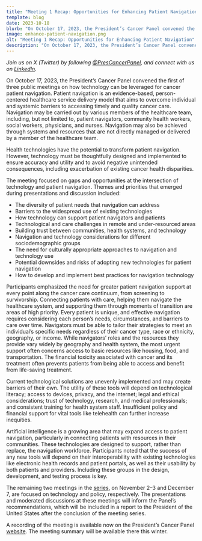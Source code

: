 ```yaml
---
title: "Meeting 1 Recap: Opportunities for Enhancing Patient Navigation"
template: blog
date: 2023-10-18
blurb: "On October 17, 2023, the President’s Cancer Panel convened the first of three public meetings with key experts to discuss gaps and opportunities at the intersection of technology and patient navigation. Read our latest blog post to find out more about common themes and priority areas that emerged from this meeting."
image: enhance-patient-navigation.png
alt: "Meeting 1 Recap: Opportunities for Enhancing Patient Navigation"
description: "On October 17, 2023, the President’s Cancer Panel convened the first of three public meetings with key experts to discuss gaps and opportunities at the intersection of technology and patient navigation. Read our latest blog post to find out more about common themes and priority areas that emerged from this meeting."
---
```

<div>
<image-with-class
	className="float-right"
	imagewidth="45%"
	src="enhance-patient-navigation.png"
	alt="Leveraging Technology to Enhance Patient Navigation">
</image-with-class>
</div>

*Join us on X (Twitter) by following [@PresCancerPanel](https://twitter.com/PresCancerPanel), and connect with us on [LinkedIn](https://www.linkedin.com/company/president's-cancer-panel/).*

On October 17, 2023, the President’s Cancer Panel convened the first of three public meetings on how technology can be leveraged for cancer patient navigation. Patient navigation is an evidence-based, person-centered healthcare service delivery model that aims to overcome individual and systemic barriers to accessing timely and quality cancer care. Navigation may be carried out by various members of the healthcare team, including, but not limited to, patient navigators, community health workers, social workers, physicians, and nurses. Navigation may also be achieved through systems and resources that are not directly managed or delivered by a member of the healthcare team.

Health technologies have the potential to transform patient navigation. However, technology must be thoughtfully designed and implemented to ensure accuracy and utility and to avoid negative unintended consequences, including exacerbation of existing cancer health disparities.

The meeting focused on gaps and opportunities at the intersection of technology and patient navigation. Themes and priorities that emerged during presentations and discussion included:

- The diversity of patient needs that navigation can address
- Barriers to the widespread use of existing technologies
- How technology can support patient navigators and patients
- Technological and care challenges in remote and under-resourced areas
- Building trust between communities, health systems, and technology
- Navigation and technology considerations for different sociodemographic groups
- The need for culturally appropriate approaches to navigation and technology use
- Potential downsides and risks of adopting new technologies for patient navigation
- How to develop and implement best practices for navigation technology

Participants emphasized the need for greater patient navigation support at every point along the cancer care continuum, from screening to survivorship. Connecting patients with care, helping them navigate the healthcare system, and supporting them through moments of transition are areas of high priority. Every patient is unique, and effective navigation requires considering each person’s needs, circumstances, and barriers to care over time. Navigators must be able to tailor their strategies to meet an individual’s specific needs regardless of their cancer type, race or ethnicity, geography, or income. While navigators’ roles and the resources they provide vary widely by geography and health system, the most urgent support often concerns access to basic resources like housing, food, and transportation. The financial toxicity associated with cancer and its treatment often prevents patients from being able to access and benefit from life-saving treatment.

Current technological solutions are unevenly implemented and may create barriers of their own. The utility of these tools will depend on technological literacy; access to devices, privacy, and the internet; legal and ethical considerations; trust of technology, research, and medical professionals; and consistent training for health system staff. Insufficient policy and financial support for vital tools like telehealth can further increase inequities.

Artificial intelligence is a growing area that may expand access to patient navigation, particularly in connecting patients with resources in their communities. These technologies are designed to support, rather than replace, the navigation workforce. Participants noted that the success of any new tools will depend on their interoperability with existing technologies like electronic health records and patient portals, as well as their usability by both patients and providers. Including these groups in the design, development, and testing process is key.

The remaining two meetings in the [series](https://prescancerpanel.cancer.gov/reports/2023/inequities/), on November 2–3 and December 7, are focused on technology and policy, respectively. The presentations and moderated discussions at these meetings will inform the Panel’s recommendations, which will be included in a report to the President of the United States after the conclusion of the meeting series.

A recording of the meeting is available now on the President’s Cancer Panel [website](/reports/). The meeting summary will be available there this winter.
